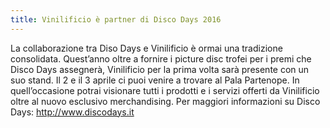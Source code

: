 ```yaml
---
title: Vinilificio è partner di Disco Days 2016
---
```


La collaborazione tra Diso Days e Vinilificio è ormai una tradizione consolidata. Quest’anno oltre a fornire i picture disc trofei per i premi che Disco Days assegnerà, Vinilificio per la prima volta sarà presente con un suo stand. Il 2 e il 3 aprile ci puoi venire a trovare al Pala Partenope. In quell’occasione potrai visionare tutti i prodotti e i servizi offerti da Vinilificio oltre al nuovo esclusivo merchandising.
Per maggiori informazioni su Disco Days: http://www.discodays.it

